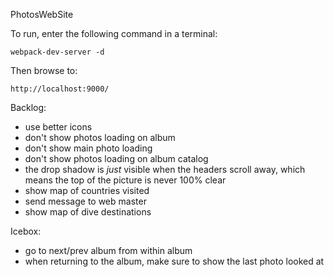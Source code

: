 PhotosWebSite

To run, enter the following command in a terminal:

    webpack-dev-server -d

Then browse to:

    http://localhost:9000/

Backlog:
* use better icons
* don't show photos loading on album
* don't show main photo loading
* don't show photos loading on album catalog
* the drop shadow is _just_ visible when the headers scroll away, which means the top of the picture is never 100% clear
* show map of countries visited
* send message to web master
* show map of dive destinations

Icebox:
* go to next/prev album from within album
* when returning to the album, make sure to show the last photo looked at
